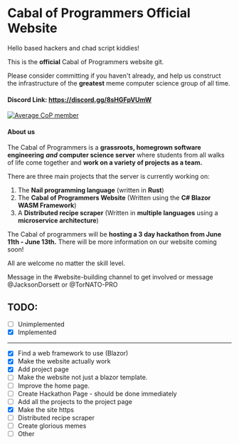 # Cabal of Programmers Official Website

Hello based hackers and chad script kiddies! 

This is the **official** Cabal of Programmers website git.

Please consider committing if you haven't already, and help us construct the
infrastructure of the **greatest** meme computer science group of all time.

#### Discord Link: https://discord.gg/8sHGFpVUmW

[![Average CoP member](https://www.memeatlas.com/images/pepeThumbnails/pepe-fancy-smoking-cigar-served-by-seething-wojak-thumbnail.jpg)](https://discord.gg/8sHGFpVUmW)

#### About us

The Cabal of Programmers is a **grassroots, homegrown software engineering** ***and*** **computer science server** where students from all walks of life come together and **work on a variety of projects as a team.** 

There are three main projects that the server is currently working on:

1. The **Nail programming language** (written in **Rust**)
1. The **Cabal of Programmers Website** (Written using the **C# Blazor WASM Framework**)
1. A **Distributed recipe scraper** (Written in **multiple languages** using a **microservice architecture**)

The Cabal of programmers will be **hosting a 3 day hackathon from June 11th - June 13th.** There will be more information on our website coming soon!

All are welcome no matter the skill level.

Message in the #website-building channel to get involved or message @JacksonDorsett or @TorNATO-PRO

## TODO:

- [ ] Unimplemented
- [X] Implemented

---

- [X] Find a web framework to use (Blazor)
- [X] Make the website actually work
- [X] Add project page
- [ ] Make the website not just a blazor template.
- [ ] Improve the home page.
- [ ] Create Hackathon Page - should be done immediately
- [ ] Add all the projects to the project page
- [X] Make the site https
- [ ] Distributed recipe scraper
- [ ] Create glorious memes
- [ ] Other
